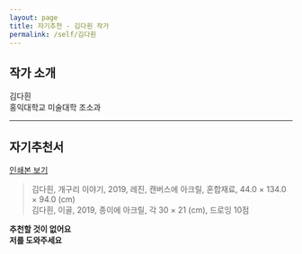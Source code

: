 ```yaml
---
layout: page
title: 자기추천 - 김다흰 작가
permalink: /self/김다흰
---
```



## 작가 소개
김다흰  
홍익대학교 미술대학 조소과  

------------------------

## 자기추천서  
[인쇄본 보기](https://drive.google.com/open?id=1uDughhzvEwvk4jYCw-i7OVcCqftRf85g)  

> 김다흰, 개구리 이야기, 2019, 레진, 캔버스에 아크릴, 혼합재료, 44.0 × 134.0 × 94.0 (cm)  
> 김다흰, 이골, 2019, 종이에 아크릴, 각 30 × 21 (cm), 드로잉 10점  

**추천할 것이 없어요**  
**저를 도와주세요**  
